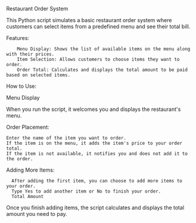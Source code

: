 Restaurant Order System

This Python script simulates a basic restaurant order system where customers can select items from a predefined menu and see their total bill.

Features:

        Menu Display: Shows the list of available items on the menu along with their prices.
        Item Selection: Allows customers to choose items they want to order.
        Order Total: Calculates and displays the total amount to be paid based on selected items.
        
How to Use:

Menu Display

  When you run the script, it welcomes you and displays the restaurant's menu.
  
Order Placement:

    Enter the name of the item you want to order.
    If the item is on the menu, it adds the item's price to your order total.
    If the item is not available, it notifies you and does not add it to the order.
    
Adding More Items:

      After adding the first item, you can choose to add more items to your order.
      Type Yes to add another item or No to finish your order.
      Total Amount

Once you finish adding items, the script calculates and displays the total amount you need to pay.
